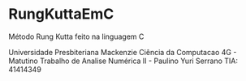 ﻿# RungKuttaEmC
Método Rung Kutta feito na linguagem C


Universidade Presbiteriana Mackenzie
Ciência da Computacao 4G - Matutino
Trabalho de Analise Numérica II - Paulino 
Yuri Serrano  TIA: 41414349
